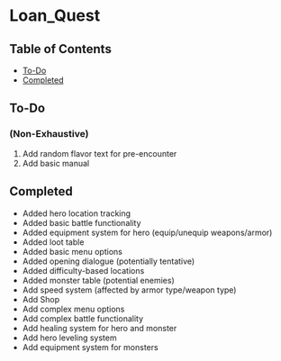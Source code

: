 # Loan_Quest

## Table of Contents
* [To-Do](#to-do)
* [Completed](#completed)

## To-Do
### (Non-Exhaustive)

1. Add random flavor text for pre-encounter
2. Add basic manual

## Completed

* Added hero location tracking
* Added basic battle functionality
* Added equipment system for hero (equip/unequip weapons/armor)
* Added loot table
* Added basic menu options
* Added opening dialogue (potentially tentative)
* Added difficulty-based locations
* Added monster table (potential enemies)
* Add speed system (affected by armor type/weapon type)
* Add Shop
* Add complex menu options
* Add complex battle functionality
* Add healing system for hero and monster
* Add hero leveling system
* Add equipment system for monsters
